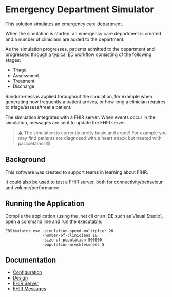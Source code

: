 # Emergency Department Simulator

This solution simulates an emergency care department.

When the simulation is started, an emergency care department is created and a number of clinicians
are added to the department. 

As the simulation progresses, patients admitted to the department and 
progressed through a typical ED workflow consisting of the following stages:

* Triage
* Assessment
* Treatment 
* Discharge

Random-ness is applied throughout the simulation, for example when generating how frequently 
a patient arrives, or how long a clinician requires to triage/assess/treat a patient.

The simluation integrates with a FHIR server. When events occur in the simulation, 
messages are sent to update the FHIR server.

> ⚠️ The simulation is currently pretty basic and crude! For example you may find patients are diagnosed
> with a heart attack but treated with paracetamol 😄  

## Background

This software was created to support teams in learning about FIHR. 

It could also be used to test a FHIR server, both for connectivity/behaviour
and volume/performance.

## Running the Application

Compile the application (using the .net cli or an IDE such as Visual Studio), open a command line and run the executable:

```
EDSimulator.exe -simulation-speed-multiplier 20 
                -number-of-clinicians 10 
                -size-of-population 500000 
                -population-wrecklessness 5
```

## Documentation

* [Configuration](./docs/Configuration.md)
* [Design](./docs/Design.md)
* [FHIR Server](./docs/FHIRServer.md)
* [FHIR Messages](./docs/FHIRMessages.md) 
